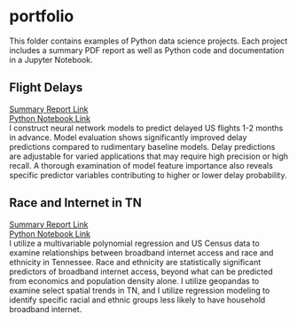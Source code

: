 # portfolio
This folder contains examples of Python data science projects. 
Each project includes a summary PDF report as well as Python code and documentation in a Jupyter Notebook.

## Flight Delays
[Summary Report Link](https://github.com/Tate-G/portfolio/blob/main/Summary-Flight_Delay_Model.pdf)<br>
[Python Notebook Link](https://github.com/Tate-G/portfolio/blob/main/Flight_Delay_Model.ipynb)<br>
I construct neural network models to predict delayed US flights 1-2 months in advance. Model evaluation shows significantly improved delay predictions compared to rudimentary baseline models. Delay predictions are adjustable for varied applications that may require high precision or high recall. A thorough examination of model feature importance also reveals specific predictor variables contributing to higher or lower delay probability.

## Race and Internet in TN
[Summary Report Link](https://github.com/Tate-G/portfolio/blob/main/Summary-%20Race%20and%20Internet%20in%20TN.pdf)<br>
[Python Notebook Link](https://github.com/Tate-G/portfolio/blob/main/Race_and_Internet_in_TN.ipynb)<br>
I utilize a multivariable polynomial regression and US Census data to examine relationships between broadband internet access and race and ethnicity in Tennessee. Race and ethnicity are statistically significant predictors of broadband internet access, beyond what can be predicted from economics and population density alone. I utilize geopandas to examine select spatial trends in TN, and I utilize regression modeling to identify specific racial and ethnic groups less likely to have household broadband internet.
